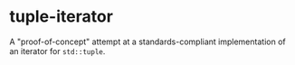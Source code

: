 # tuple-iterator
A "proof-of-concept" attempt at a standards-compliant implementation of an iterator for `std::tuple`.
